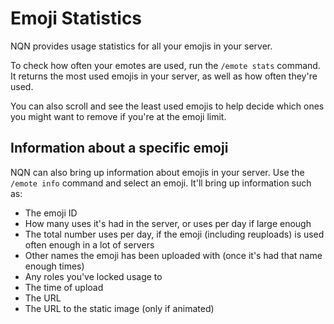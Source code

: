 # Emoji Statistics

NQN provides usage statistics for all your emojis in your server. 

To check how often your emotes are used, run the `/emote stats` command.
It returns the most used emojis in your server, as well as how often they're used.

You can also scroll and see the least used emojis to help decide which ones you might want to remove if you're at the emoji limit.

## Information about a specific emoji

NQN can also bring up information about emojis in your server.
Use the `/emote info` command and select an emoji. 
It'll bring up information such as:
- The emoji ID
- How many uses it's had in the server, or uses per day if large enough
- The total number uses per day, if the emoji (including reuploads) is used often enough in a lot of servers
- Other names the emoji has been uploaded with (once it's had that name enough times)
- Any roles you've locked usage to
- The time of upload
- The URL
- The URL to the static image (only if animated)
